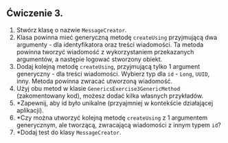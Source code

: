 ## Ćwiczenie 3.

1. Stwórz klasę o nazwie `MessageCreator`.
2. Klasa powinna mieć generyczną metodę `createUsing` przyjmującą dwa argumenty -
   dla identyfikatora oraz treści wiadomości. Ta metoda powinna tworzyć wiadomość
   z wykorzystaniem przekazanych argumentów, a następie logować stworzony obiekt.
3. Dodaj kolejną metodę `createUsing`, przyjmującą tylko 1 argument generyczny -
   dla treści wiadomości. Wybierz typ dla `id` - `Long`, `UUID`, inny.
   Metoda powinna zwracać utworzoną wiadomość.
4. Użyj obu metod w klasie `GenericsExercise3GenericMethod` (zakomentowany kod),
   możesz dodać kilka własnych przykładów.
5. *Zapewnij, aby id było unikalne (przyajmniej w kontekście działającej aplikacji).
6. *Czy można utworzyć kolejną metodę `createUsing` z 1 argumentem generycznym,
   ale tworzącą, zwracającą wiadomości z innym typem `id`?
7. *Dodaj test do klasy `MessageCreator`.